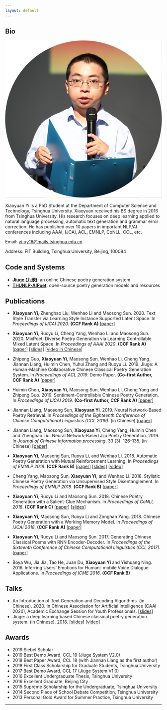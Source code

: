 ```yaml
---
layout: default
---
```


## Bio

<img class="profile-picture" src="me.jpg">

Xiaoyuan Yi is a PhD Student at the Department of Computer Science and Technology, Tsinghua University. Xiaoyuan received his BS degree in 2016 from Tsinghua University. His research focuses on deep learning applied to natural language processing, automatic text generation and grammar error correction. He has published over 10 papers in important NLP/AI conferences including AAAI, IJCAI, ACL, EMNLP, CoNLL, CCL, etc.

Email: yi-xy16@mails.tsinghua.edu.cn

Address: FIT Building, Tsinghua University, Beijing, 100084

## Code and Systems

* [**Jiuge (九歌)**](http://jiuge.thunlp.org/): an online Chinese poetry generation system
* [**THUNLP-AIPoet**](https://github.com/THUNLP-AIPoet): open-source poetry generation models and resources

## Publications

* **Xiaoyuan Yi**, Zhenghao Liu, Wenhao Li and Maosong Sun. 2020. Text Style Transfer via Learning Style
Instance Supported Latent Space. In *Proceedings of IJCAI 2020*. **(CCF Rank A)** [[paper]](papers/ijcai20_styins.pdf)

* **Xiaoyuan Yi**, Ruoyu Li, Cheng Yang, Wenhao Li and Maosong Sun. 2020. MixPoet: Diverse Poetry
Generation via Learning Controllable Mixed Latent Space. In *Proceedings of AAAI 2020*. **(CCF Rank A)** [[paper]](papers/aaai20_mixpoet.pdf) [[slides]](slides/mixpoet.pdf) [[video in Chinese]](https://www.bilibili.com/video/BV1Sz4y1Q7WM)

* Zhipeng Guo, **Xiaoyuan Yi**, Maosong Sun, Wenhao Li, Cheng Yang, Jiannan Liang, Huimin Chen,
Yuhui Zhang and Ruoyu Li. 2019. Jiuge: A Human-Machine Collaborative Chinese Classical Poetry
Generation System. In *Proceedings of ACL 2019*. Demo Paper. **(Co-first Author, CCF Rank A)** [[paper]](papers/acl19_demo.pdf)

* Huimin Chen, **Xiaoyuan Yi**, Maosong Sun, Wenhao Li, Cheng Yang and Zhipeng Guo. 2019.
Sentiment-Controllable Chinese Poetry Generation. In *Proceedings of IJCAI 2019*. **(Co-first Author, CCF Rank A)** [[paper]](papers/ijcai19_sentiment.pdf)

* Jiannan Liang, Maosong Sun, **Xiaoyuan Yi**. 2019. Neural Network-Based Poetry Retrieval. In *Proceedings of the
Eighteenth Conference of Chinese Computational Linguistics (CCL 2019)*. (in Chinese) [[paper]](papers/ccl19_poetryir.pdf)

* Jiannan Liang, Maosong Sun, **Xiaoyuan Yi**, Cheng Yang, Huimin Chen and Zhenghao Liu. Neural Network-Based
Jiju Poetry Generation. 2019. In *Journal of Chinese Information processing*, 33 (3): 126–135. (in Chinese) [[paper]](papers/jiju.pdf)

* **Xiaoyuan Yi**, Maosong Sun, Ruoyu Li, and Wenhao Li. 2018. Automatic Poetry Generation with Mutual
Reinforcement Learning. In *Proceedings of EMNLP 2018*. **(CCF Rank B)** [[paper]](papers/emnlp18_mrl.pdf) [[slides]](slides/mrlpoetry.pdf) [[video]](https://vimeo.com/305925622)

* Cheng Yang, Maosong Sun, **Xiaoyuan Yi**, and Wenhao Li. 2018. Stylistic Chinese Poetry Generation via
Unsupervised Style Disentanglement. In *Proceedings of EMNLP 2018*. **(CCF Rank B)** [[paper]](papers/emnlp18_uspg.pdf)

* **Xiaoyuan Yi**, Ruoyu Li and Maosong Sun. 2018. Chinese Poetry Generation with a Salient-Clue Mechanism. In *Proceedings of CoNLL 2018*. **(CCF Rank C)** [[paper]](papers/conll18_salinet.pdf) [[slides]](slides/salientclue.pdf)

* **Xiaoyuan Yi**, Maosong Sun, Ruoyu Li and Zonghan Yang. 2018. Chinese Poetry Generation with a Working
Memory Model. In *Proceedings of IJCAI 2018*. **(CCF Rank A)** [[paper]](papers/ijcai18_wm.pdf)

* **Xiaoyuan Yi**, Ruoyu Li and Maosong Sun. 2017. Generating Chinese Classical Poems with RNN Encoder-Decoder.
In *Proceedings of the Sixteenth Conference of Chinese Computational Linguistics (CCL 2017)*. [[paper]](papers/ccl17_gru.pdf)

* Boya Wu, Jia Jia, Tao He, Juan Du, **Xiaoyuan Yi** and Yishuang Ning. 2016. Inferring Users’ Emotions for Human-
mobile Voice Dialogue Applications. In *Proceedings of ICME 2016*. **(CCF Rank B)**

## Talks
* An Introduction of Text Generation and Decoding Algorithms. (in Chinese). 2020. In Chinese Association for Artificial Intelligence (CAAI 2020), Academic Exchange Session for Youth Professionals. [[slides]](slides/text_generation.pdf) 
* Jiuge: a deep learning based Chinese classical poetry generation system. (in Chinese). 2018. [[slides]](slides/jiuge.pdf) [[video]](https://mooc.yanxishe.com/open/course/545?=Leiphone)

## Awards

* 2019 Siebel Scholar
* 2019 Best Demo Award, CCL 19 (Jiuge System V2.0)
* 2018 Best Paper Award, CCL 18 (with Jiannan Liang as the first author)
* 2018 First Class Scholarship for Graduate Students, Tsinghua University
* 2017 Best Demo Award, CCL 17 (Jiuge System V1.0)
* 2016 Excellent Undergraduate Thesis, Tsinghua University
* 2016 Excellent Graduate, Beijing City
* 2015 Supreme Scholarship for the Undergraduate, Tsinghua University
* 2014 Second Place of School Debate Competition, Tsinghua University
* 2013 Personal Gold Award for Summer Practice, Tsinghua University

--------------